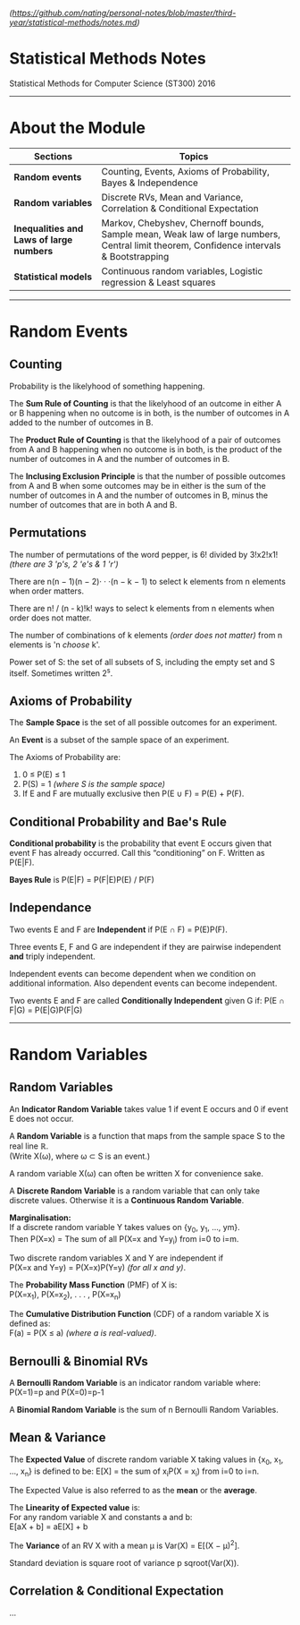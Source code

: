 *(https://github.com/nating/personal-notes/blob/master/third-year/statistical-methods/notes.md)*

# Statistical Methods Notes

Statistical Methods for Computer Science (ST300) 2016

---

# About the Module
|Sections|Topics|
|---|---|
|**Random events**|Counting, Events, Axioms of Probability, Bayes & Independence|
|**Random variables**|Discrete RVs, Mean and Variance, Correlation & Conditional Expectation|
|**Inequalities and Laws of large numbers**|Markov, Chebyshev, Chernoff bounds, Sample mean, Weak law of large numbers, Central limit theorem, Confidence intervals & Bootstrapping|
|**Statistical models**|Continuous random variables, Logistic regression & Least squares|

___

# Random Events

## Counting
Probability is the likelyhood of something happening.

The **Sum Rule of Counting** is that the likelyhood of an outcome in either A or B happening when no outcome is in both, is the number of outcomes in A added to the number of outcomes in B.

The **Product Rule of Counting** is that the likelyhood of a pair of outcomes from A and B happening when no outcome is in both, is the product of the number of outcomes in A and the number of outcomes in B.

The **Inclusing Exclusion Principle** is that the number of possible outcomes from A and B when some outcomes may be in either is the sum of the number of outcomes in A and the number of outcomes in B, minus the number of outcomes that are in both A and B.

## Permutations
The number of permutations of the word pepper, is 6! divided by 3!x2!x1!  
_(there are 3 'p's, 2 'e's & 1 'r')_

There are n(n − 1)(n − 2)· · ·(n − k − 1) to select k elements from n elements when order matters.

There are n! / (n - k)!k! ways to select k elements from n elements when order does not matter.

The number of combinations of k elements _(order does not matter)_ from n elements is 'n *choose* k'.

Power set of S: the set of all subsets of S, including the empty set
and S itself. Sometimes written 2<sup>s</sup>.

## Axioms of Probability
The **Sample Space** is the set of all possible outcomes for an experiment.

An **Event** is a subset of the sample space of an experiment.

The Axioms of Probability are:  

 1. 0 ≤ P(E) ≤ 1
 2. P(S) = 1 _(where S is the sample space)_
 3. If E and F are mutually exclusive then P(E ∪ F) = P(E) + P(F).

## Conditional Probability and Bae's Rule
**Conditional probability** is the probability that event E occurs given that event F has already occurred. Call this “conditioning” on F. Written as P(E|F).

**Bayes Rule** is P(E|F) = P(F|E)P(E) / P(F)

## Independance
Two events E and F are **Independent** if P(E ∩ F) = P(E)P(F).

Three events E, F and G are independent if they are pairwise
independent **and** triply independent.

Independent events can become dependent when we condition on additional information. Also dependent events can become independent.

Two events E and F are called **Conditionally Independent** given G if: P(E ∩ F|G) = P(E|G)P(F|G)

---

# Random Variables

## Random Variables
An **Indicator Random Variable** takes value 1 if event E occurs and 0 if event E does not occur.

A **Random Variable** is a function that maps from the sample space S to the real line ℝ.  
(Write X(ω), where ω ⊂ S is an event.)

A random variable X(ω) can often be written X for convenience sake.

A **Discrete Random Variable** is a random variable that can only take discrete values. Otherwise it is a **Continuous Random Variable**.

**Marginalisation:**  
If a discrete random variable Y takes values on {y<sub>0</sub>, y<sub>1</sub>, ..., ym}.  
Then P(X=x) = The sum of all P(X=x and Y=y<sub>i</sub>) from i=0 to i=m.

Two discrete random variables X and Y are independent if  
P(X=x and Y=y) = P(X=x)P(Y=y) _(for all x and y)_.

The **Probability Mass Function** (PMF) of X is:  
P(X=x<sub>1</sub>), P(X=x<sub>2</sub>), . . . , P(X=x<sub>n</sub>)

The **Cumulative Distribution Function** (CDF) of a random variable X is defined as:  
F(a) = P(X ≤ a) _(where a is real-valued)_.


## Bernoulli & Binomial RVs
A **Bernoulli Random Variable** is an indicator random variable where:  
P(X=1)=p and P(X=0)=p-1

A **Binomial Random Variable** is the sum of n Bernoulli Random Variables.

## Mean & Variance
The **Expected Value** of discrete random variable X taking values in {x<sub>0</sub>, x<sub>1</sub>, ..., x<sub>n</sub>} is defined to be: E[X] = the sum of x<sub>i</sub>P(X = x<sub>i</sub>) from i=0 to i=n.

The Expected Value is also referred to as the **mean** or the **average**.

The **Linearity of Expected value** is:  
For any random variable X and constants a and b:  
E[aX + b] = aE[X] + b

The **Variance** of an RV X with a mean µ is Var(X) = E[(X − µ)<sup>2</sup>].

Standard deviation is square root of variance p sqroot(Var(X)).


## Correlation & Conditional Expectation

...
